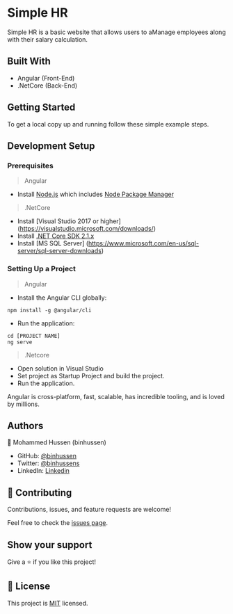 <!-- @format -->

# Simple HR

Simple HR is a basic website that allows users to aManage employees along with their salary calculation.

## Built With

- Angular (Front-End)
- .NetCore (Back-End)

## Getting Started

To get a local copy up and running follow these simple example steps.

## Development Setup

### Prerequisites
> Angular

- Install [Node.js](https://nodejs.org/en/download/) which includes [Node Package Manager](https://www.npmjs.com/)
> .NetCore
- Install [Visual Studio 2017 or higher] (https://visualstudio.microsoft.com/downloads/)
- Install [.NET Core SDK 2.1.x ](https://dotnet.microsoft.com/en-us/download)
- Install [MS SQL Server] (https://www.microsoft.com/en-us/sql-server/sql-server-downloads)

### Setting Up a Project
> Angular

* Install the Angular CLI globally:

```
npm install -g @angular/cli
```
 * Run the application:

```
cd [PROJECT NAME]
ng serve
```
> .Netcore

* Open solution in Visual Studio
* Set project as Startup Project and build the project.
* Run the application.

Angular is cross-platform, fast, scalable, has incredible tooling, and is loved by millions.

## Authors

👤 Mohammed Hussen (binhussen)

- GitHub: [@binhussen](https://github.com/binhussen)
- Twitter: [@binhussens](https://twitter.com/binhussens)
- LinkedIn: [Linkedin](https://www.linkedin.com/in/binhussen/)

## 🤝 Contributing

Contributions, issues, and feature requests are welcome!

Feel free to check the [issues page](https://github.com/binhussen/Simple-HR/issues).

## Show your support

Give a ⭐️ if you like this project!

## 📝 License

This project is [MIT](https://github.com/binhussen/Simple-HR/blob/main/LICENSE.md) licensed.
